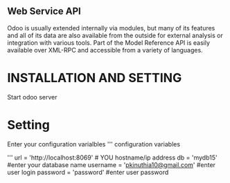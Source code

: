 Web Service API
------------------
Odoo is usually extended internally via modules, but many of its features and all of its data are also available from the outside for external analysis or integration with various tools. Part of the Model Reference API is easily available over XML-RPC and accessible from a variety of languages.

INSTALLATION AND SETTING
============================
Start odoo server

Setting
=======================
Enter your configuration varialbles 
''' 
	configuration variables

'''
url = 'http://localhost:8069' # YOU hostname/ip address
db = 'mydb15' #enter your database name
username = 'pkinuthia10@gmail.com' #enter user login
password = 'password'  #enter user password
